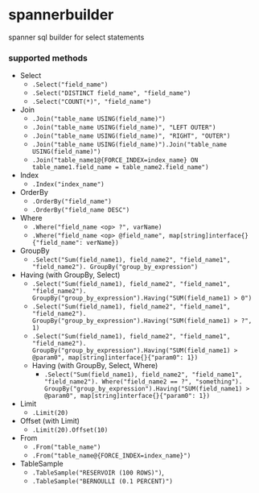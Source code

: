 # spannerbuilder
spanner sql builder for select statements

### supported methods
- Select
    - `.Select("field_name")`
    - `.Select("DISTINCT field_name", "field_name")`
    - `.Select("COUNT(*)", "field_name")`
- Join
    - `.Join("table_name USING(field_name)")`
    - `.Join("table_name USING(field_name)", "LEFT OUTER")`
    - `.Join("table_name USING(field_name)", "RIGHT", "OUTER")`
    - `.Join("table_name USING(field_name)").Join("table_name USING(field_name)")`
    - `.Join("table_name1@{FORCE_INDEX=index_name} ON table_name1.field_name = table_name2.field_name")`
- Index
    - `.Index("index_name")`
- OrderBy
    - `.OrderBy("field_name")`
    - `.OrderBy("field_name DESC")`
- Where
    - `.Where("field_name <op> ?", varName)`
    - `.Where("field_name <op> @field_name", map[string]interface{}{"field_name": verName})`
- GroupBy
    - `.Select("Sum(field_name1), field_name2", "field_name1", "field_name2").
            GroupBy("group_by_expression")`
- Having (with GroupBy, Select)
    - `.Select("Sum(field_name1), field_name2", "field_name1", "field_name2").
            GroupBy("group_by_expression").Having("SUM(field_name1) > 0")`
    - `.Select("Sum(field_name1), field_name2", "field_name1", "field_name2").
            GroupBy("group_by_expression").Having("SUM(field_name1) > ?", 1)`
    - `.Select("Sum(field_name1), field_name2", "field_name1", "field_name2").
            GroupBy("group_by_expression").Having("SUM(field_name1) > @param0", map[string]interface{}{"param0": 1})`
    - Having (with GroupBy, Select, Where)
        - `.Select("Sum(field_name1), field_name2", "field_name1", "field_name2").
                Where("field_name2 == ?", "something").
                GroupBy("group_by_expression").Having("SUM(field_name1) > @param0", map[string]interface{}{"param0": 1})`
- Limit
    - `.Limit(20)`
- Offset (with Limit)
    - `.Limit(20).Offset(10)`
- From
    - `.From("table_name")`
    - `.From("table_name@{FORCE_INDEX=index_name}")`
- TableSample
    - `.TableSample("RESERVOIR (100 ROWS)")`,
    - `.TableSample("BERNOULLI (0.1 PERCENT)")`
